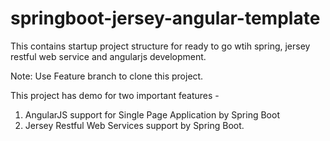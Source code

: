 # springboot-jersey-angular-template
This contains startup project structure for ready to go wtih spring, jersey restful web service and angularjs development.

Note: Use Feature branch to clone this project. 

This project has demo for two important features -
1) AngularJS support for Single Page Application by Spring Boot
2) Jersey Restful Web Services support by Spring Boot.
